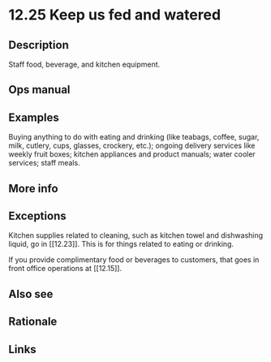 # 12.25 Keep us fed and watered

## Description

Staff food, beverage, and kitchen equipment.

## Ops manual

## Examples

Buying anything to do with eating and drinking (like teabags, coffee, sugar, milk, cutlery, cups, glasses, crockery, etc.); ongoing delivery services like weekly fruit boxes; kitchen appliances and product manuals; water cooler services; staff meals.

## More info

## Exceptions

Kitchen supplies related to cleaning, such as kitchen towel and dishwashing liquid, go in [[12.23]]. This is for things related to eating or drinking.

If you provide complimentary food or beverages to customers, that goes in front office operations at [[12.15]]. 

## Also see
## Rationale
## Links
